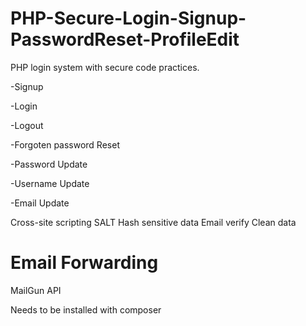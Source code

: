 # PHP-Secure-Login-Signup-PasswordReset-ProfileEdit
PHP login system with secure code practices.

  -Signup
  
  -Login
  
  -Logout
  
  -Forgoten password Reset
  
  -Password Update
  
  -Username Update
  
  -Email Update
  
  
  Cross-site scripting
  SALT Hash sensitive data
  Email verify 
  Clean data 
  


# Email Forwarding

MailGun API

Needs to be installed with composer
